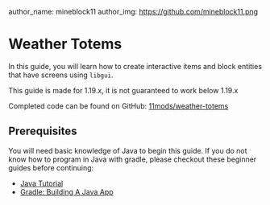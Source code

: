 author_name: mineblock11
author_img: https://github.com/mineblock11.png

# Weather Totems

In this guide, you will learn how to create interactive items and block entities that have screens using `libgui`.

This guide is made for 1.19.x, it is not guaranteed to work below 1.19.x

Completed code can be found on GitHub: [11mods/weather-totems](https://github.com/11mods/weather-totems)

## Prerequisites

You will need basic knowledge of Java to begin this guide. If you do not know how to program in Java with gradle, please checkout these beginner guides before continuing: 

- [Java Tutorial](https://www.w3schools.com/java/)
- [Gradle: Building A Java App](https://www.baeldung.com/gradle-building-a-java-app)


